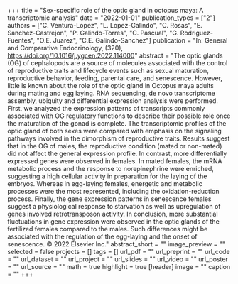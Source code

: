 +++
title = "Sex-specific role of the optic gland in octopus maya: A transcriptomic analysis"
date = "2022-01-01"
publication_types = ["2"]
authors = ["C. Ventura-Lopez", "L. Lopez-Galindo", "C. Rosas", "E. Sanchez-Castrejon", "P. Galindo-Torres", "C. Pascual", "G. Rodriguez-Fuentes", "O.E. Juarez", "C.E. Galindo-Sanchez"]
publication = "In: General and Comparative Endocrinology, (320), https://doi.org/10.1016/j.ygcen.2022.114000"
abstract = "The optic glands (OG) of cephalopods are a source of molecules associated with the control of reproductive traits and lifecycle events such as sexual maturation, reproductive behavior, feeding, parental care, and senescence. However, little is known about the role of the optic gland in Octopus maya adults during mating and egg laying. RNA sequencing, de novo transcriptome assembly, ubiquity and differential expression analysis were performed. First, we analyzed the expression patterns of transcripts commonly associated with OG regulatory functions to describe their possible role once the maturation of the gonad is complete. The transcriptomic profiles of the optic gland of both sexes were compared with emphasis on the signaling pathways involved in the dimorphism of reproductive traits. Results suggest that in the OG of males, the reproductive condition (mated or non-mated) did not affect the general expression profile. In contrast, more differentially expressed genes were observed in females. In mated females, the mRNA metabolic process and the response to norepinephrine were enriched, suggesting a high cellular activity in preparation for the laying of the embryos. Whereas in egg-laying females, energetic and metabolic processes were the most represented, including the oxidation-reduction process. Finally, the gene expression patterns in senescence females suggest a physiological response to starvation as well as upregulation of genes involved retrotransposon activity. In conclusion, more substantial fluctuations in gene expression were observed in the optic glands of the fertilized females compared to the males. Such differences might be associated with the regulation of the egg-laying and the onset of senescence. © 2022 Elsevier Inc."
abstract_short = ""
image_preview = ""
selected = false
projects = []
tags = []
url_pdf = ""
url_preprint = ""
url_code = ""
url_dataset = ""
url_project = ""
url_slides = ""
url_video = ""
url_poster = ""
url_source = ""
math = true
highlight = true
[header]
image = ""
caption = ""
+++
